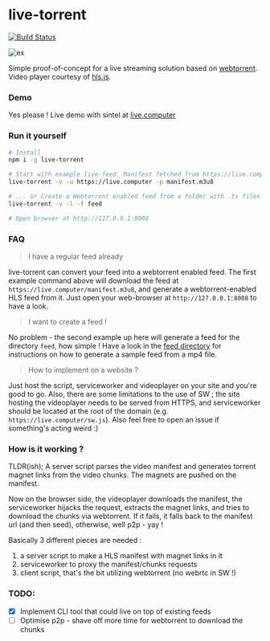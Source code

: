 live-torrent
=============

[![Build Status](https://travis-ci.org/pldubouilh/live-torrent.svg?branch=master)](https://travis-ci.org/pldubouilh/live-torrent)


![ex](https://user-images.githubusercontent.com/760637/36377295-f08d0ff2-1576-11e8-97c0-dcb91246529d.png)


Simple proof-of-concept for a live streaming solution based on [webtorrent](https://github.com/webtorrent/webtorrent). Video player courtesy of [hls.js](https://github.com/video-dev/hls.js/).


### Demo
Yes please ! Live demo with sintel at [live.computer](https://live.computer)

### Run it yourself
```sh
# Install
npm i -g live-torrent

# Start with example live-feed. Manifest fetched from https://live.computer/manifest.m3u8
live-torrent -v -u https://live.computer -p manifest.m3u8

# ... or Create a Webtorrent enabled feed from a folder with .ts files
live-torrent -v -l -f feed

# Open browser at http://127.0.0.1:8008
```

### FAQ
> I have a regular feed already

live-torrent can convert your feed into a webtorrent enabled feed. The first example command above will download the feed at `https://live.computer/manifest.m3u8`, and generate a webtorrent-enabled HLS feed from it. Just open your web-browser at `http://127.0.0.1:8008` to have a look.

> I want to create a feed !

No problem - the second example up here will generate a feed for the directory `feed`, how simple ! Have a look in the [feed directory](https://github.com/pldubouilh/live-torrent/tree/master/feed) for instructions on how to generate a sample feed from a mp4 file.

> How to implement on a website ?

Just host the script, serviceworker and videoplayer on your site and you're good to go. Also, there are some limitations to the use of SW ; the site hosting the videoplayer needs to be served from HTTPS, and serviceworker should be located at the root of the domain (e.g. `https://live.computer/sw.js`). Also feel free to open an issue if something's acting weird :)

### How is it working ?
TLDR(ish); A server script parses the video manifest and generates torrent magnet links from the video chunks. The magnets are pushed on the manifest.

Now on the browser side, the videoplayer downloads the manifest, the serviceworker hijacks the request, extracts the magnet links, and tries to download the chunks via webtorrent. If it fails, it falls back to the manifest url (and then seed), otherwise, well p2p - yay !

Basically 3 different pieces are needed :
   1. a server script to make a HLS manifest with magnet links in it
   2. serviceworker to proxy the manifest/chunks requests
   3. client script, that's the bit utilizing webtorrent (no webrtc in SW !)

### TODO:
- [x] Implement CLI tool that could live on top of existing feeds
- [ ] Optimise p2p - shave off more time for webtorrent to download the chunks
